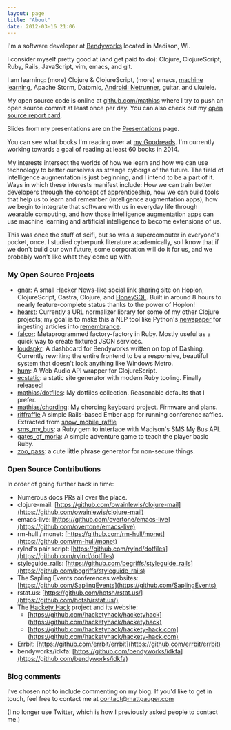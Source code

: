 ```yaml
---
layout: page
title: "About"
date: 2012-03-16 21:06
---
```


I'm a software developer at [Bendyworks](http://bendyworks.com) located in Madison, WI.

I consider myself pretty good at (and get paid to do): Clojure, ClojureScript, Ruby, Rails, JavaScript, vim, emacs, and git.

I am learning: (more) Clojure & ClojureScript, (more) emacs, [machine learning](https://www.coursera.org/course/ml), Apache Storm, Datomic, [Android: Netrunner](http://www.fantasyflightgames.com/edge_minisite.asp?eidm=207), guitar, and ukulele.

My open source code is online at [github.com/mathias](https://github.com/mathias) where I try to push an open source commit at least once per day. You can also check out my [open source report card](http://osrc.dfm.io/mathias).

Slides from my presentations are on the [Presentations](/presentations) page.

You can see what books I'm reading over at [my Goodreads](
https://www.goodreads.com/mathiasx). I'm currently working towards a goal of reading at least 60 books in 2014.

My interests intersect the worlds of how we learn and how we can use technology to better ourselves as strange cyborgs of the future. The field of intelligence augmentation is just beginning, and I intend to be a part of it. Ways in which these interests manifest include: How we can train better developers through the concept of apprenticeship, how we can build tools that help us to learn and remember (intelligence augmentation apps), how we begin to integrate that software with us in everyday life through wearable computing, and how those intelligence augmentation apps can use machine learning and artificial intelligence to become extensions of us.

This was once the stuff of scifi, but so was a supercomputer in everyone's pocket, once. I studied cyberpunk literature academically, so I know that if we don't build our own future, some corporation will do it for us, and we probably won't like what they come up with.

<p></p>

### My Open Source Projects

* [gnar](https://github.com/mathias/gnar): A small Hacker News-like social link sharing site on [Hoplon](http://hoplon.io), ClojureScript, Castra, Clojure, and [HoneySQL](https://github.com/jkk/honeysql). Built in around 8 hours to nearly feature-complete status thanks to the power of Hoplon!
* [hearst](https://github.com/mathias/hearst): Currently a URL normalizer library for some of my other Clojure projects; my goal is to make this a NLP tool like Python's [newspaper](https://github.com/codelucas/newspaper) for ingesting articles into [remembrance](https://github.com/mathias/remembrance).
* [falcor](https://github.com/mathias/falcor): Metaprogrammed factory-factory in Ruby. Mostly useful as a quick way to create fixtured JSON services.
* [loudspkr](https://github.com/mathias/loudspkr): A dashboard for Bendyworks written on top of Dashing. Currently rewriting the entire frontend to be a responsive, beautiful system that doesn't look anything like Windows Metro.
* [hum](https://github.com/mathias/hum): A Web Audio API wrapper for ClojureScript.
* [ecstatic](https://github.com/mathias/ecstatic): a static site generator with modern Ruby tooling. Finally released!
* [mathias/dotfiles](https://github.com/mathias/dotfiles): My dotfiles collection. Reasonable defaults that I prefer.
* [mathias/chording](https://github.com/mathias/chording): My chording keyboard project. Firmware and plans.
* [riffraffle](https://github.com/mathias/riffraffle) A simple Rails-based Ember app for running conference raffles. Extracted from [snow_mobile_raffle](https://github.com/mathias/snow_mobile_raffle)
* [sms_my_bus](https://github.com/mathias/sms_my_bus): a Ruby gem to interface with Madison's SMS My Bus API.
* [gates_of_moria](https://github.com/mathias/gates_of_moria): A simple adventure game to teach the player basic Ruby.
* [zoo_pass](https://github.com/mathias/zoo_pass): a cute little phrase generator for non-secure things.

### Open Source Contributions

In order of going further back in time:

* Numerous docs PRs all over the place.
* clojure-mail: [https://github.com/owainlewis/clojure-mail](https://github.com/owainlewis/clojure-mail)
* emacs-live: [https://github.com/overtone/emacs-live](https://github.com/overtone/emacs-live)
* rm-hull / monet: [https://github.com/rm-hull/monet](https://github.com/rm-hull/monet)
* rylnd's pair script: [https://github.com/rylnd/dotfiles](https://github.com/rylnd/dotfiles)
* styleguide_rails: [https://github.com/begriffs/styleguide_rails](https://github.com/begriffs/styleguide_rails)
* The Sapling Events conferences websites: [https://github.com/SaplingEvents](https://github.com/SaplingEvents)
* rstat.us: [https://github.com/hotsh/rstat.us/](https://github.com/hotsh/rstat.us/)
* The [Hackety Hack](http://hackety.com) project and its website:
  * [https://github.com/hacketyhack/hacketyhack](https://github.com/hacketyhack/hacketyhack)
  * [https://github.com/hacketyhack/hackety-hack.com](https://github.com/hacketyhack/hackety-hack.com)
* Errbit: [https://github.com/errbit/errbit](https://github.com/errbit/errbit)
* bendyworks/idkfa: [https://github.com/bendyworks/idkfa](https://github.com/bendyworks/idkfa)

### Blog comments

I've chosen not to include commenting on my blog. If you'd like to get in touch, feel free to contact me at [contact@mattgauger.com](mailto:contact@mattgauger.com)

(I no longer use Twitter, which is how I previously asked people to contact me.)
